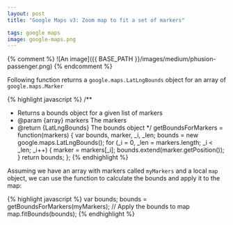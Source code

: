 ```yaml
---
layout: post
title: "Google Maps v3: Zoom map to fit a set of markers"

tags: google maps
image: google-maps.png
---
```


<!--more-->

{% comment %}
![An image]({{ BASE_PATH }}/images/medium/phusion-passenger.png)
{% endcomment %}


Following function returns a `google.maps.LatLngBounds` object for an array of `google.maps.Marker`

{% highlight javascript %}
/**
 * Returns a bounds object for a given list of markers
 * @param  {array} markers      The markers
 * @return {LatLngBounds}       The bounds object
 */
getBoundsForMarkers = function(markers) {
  var bounds, marker, _i, _len;
  bounds = new google.maps.LatLngBounds();
  for (_i = 0, _len = markers.length; _i < _len; _i++) {
    marker = markers[_i];
    bounds.extend(marker.getPosition());
  }
  return bounds;
};
{% endhighlight %}

Assuming we have an array with markers called `myMarkers` and a local `map` object, we can use the function to calculate the bounds and apply it to the map:

{% highlight javascript %}
var bounds;
bounds = getBoundsForMarkers(myMarkers);
// Apply the bounds to map
map.fitBounds(bounds);
{% endhighlight %}

